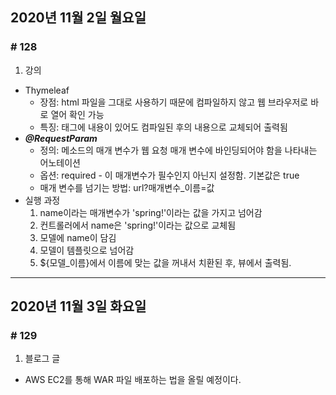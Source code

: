 ## 2020년 11월 2일 월요일
### # 128
1. 강의
- Thymeleaf
	- 장점: html 파일을 그대로 사용하기 때문에 컴파일하지 않고 웹 브라우저로 바로 열어 확인 가능
	- 특징: 태그에 내용이 있어도 컴파일된 후의 내용으로 교체되어 출력됨
- ***@RequestParam***
	- 정의: 메소드의 매개 변수가 웹 요청 매개 변수에 바인딩되어야 함을 나타내는 어노테이션
	- 옵션: required - 이 매개변수가 필수인지 아닌지 설정함. 기본값은 true
	-  매개 변수를 넘기는 방법: url?매개변수_이름=값
- 실행 과정
	1. name이라는 매개변수가 'spring!'이라는 값을 가지고 넘어감
	2. 컨트롤러에서 name은 'spring!'이라는 값으로 교체됨
	3. 모델에 name이 담김
	4. 모델이 템플릿으로 넘어감
	5. ${모델_이름}에서 이름에 맞는 값을 꺼내서 치환된 후, 뷰에서 출력됨.
---
## 2020년 11월 3일 화요일
### # 129
1. 블로그 글
- AWS EC2를 통해 WAR 파일 배포하는 법을 올릴 예정이다.
